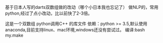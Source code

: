 基于日本人写的darts双数组做的改动（哪个小日本我也忘记了）
做NLP的，常用python,经过了点小改动，比以前快了2-3倍。


这是一个双数组 python调用C++ 的库文件
依赖：python >= 3.5,默认使用anaconda,目前支持linux、mac环境,windows还没有尝试过。
编译:bash my.make
